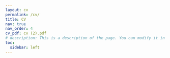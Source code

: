 ```yaml
---
layout: cv
permalink: /cv/
title: CV
nav: true
nav_order: 4
cv_pdf: cv (2).pdf
# description: This is a description of the page. You can modify it in '_pages/cv.md'. You can also change or remove the top pdf download button.
toc:
  sidebar: left
---
```

